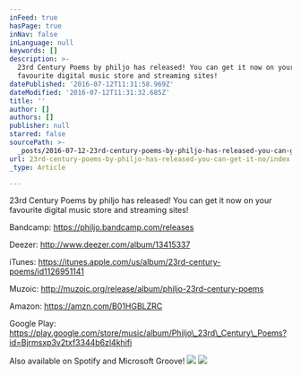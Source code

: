 ```yaml
---
inFeed: true
hasPage: true
inNav: false
inLanguage: null
keywords: []
description: >-
  23rd Century Poems by philjo has released! You can get it now on your
  favourite digital music store and streaming sites!
datePublished: '2016-07-12T11:31:58.969Z'
dateModified: '2016-07-12T11:31:32.685Z'
title: ''
author: []
authors: []
publisher: null
starred: false
sourcePath: >-
  _posts/2016-07-12-23rd-century-poems-by-philjo-has-released-you-can-get-it-no.md
url: 23rd-century-poems-by-philjo-has-released-you-can-get-it-no/index.html
_type: Article

---
```

23rd Century Poems by philjo has released! You can get it now on your favourite digital music store and streaming sites!

Bandcamp: https://philjo.bandcamp.com/releases

Deezer: http://www.deezer.com/album/13415337

iTunes: https://itunes.apple.com/us/album/23rd-century-poems/id1126951141

Muzoic: http://muzoic.org/release/album/philjo-23rd-century-poems

Amazon: https://amzn.com/B01HGBLZRC

Google Play: https://play.google.com/store/music/album/Philjo\_23rd\_Century\_Poems?id=Bjrmsxp3v2txf3344b6zl4khifi

Also available on Spotify and Microsoft Groove!
![](https://the-grid-user-content.s3-us-west-2.amazonaws.com/3d01bbe0-f69a-43d2-aa58-691d6edbbc03.jpg)
![](https://the-grid-user-content.s3-us-west-2.amazonaws.com/c567ead2-52f6-4d86-85e6-00bf4cdc2066.jpg)